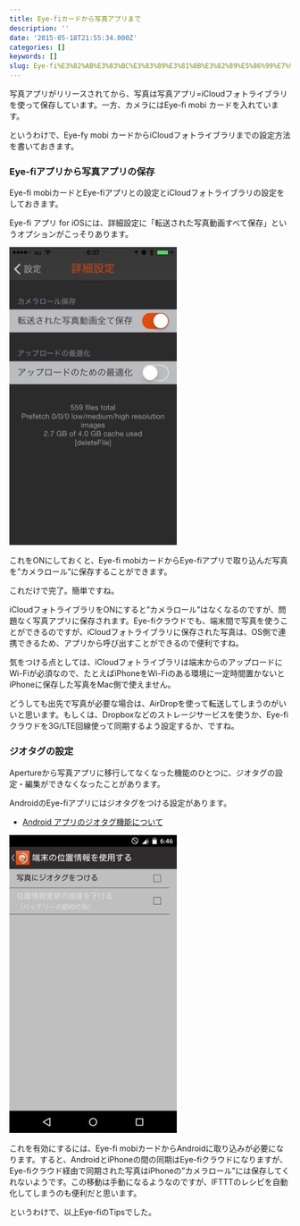 ```yaml
---
title: Eye-fiカードから写真アプリまで
description: ''
date: '2015-05-18T21:55:34.000Z'
categories: []
keywords: []
slug: Eye-fi%E3%82%AB%E3%83%BC%E3%83%89%E3%81%8B%E3%82%89%E5%86%99%E7%9C%9F%E3%82%A2%E3%83%97%E3%83%AA%E3%81%BE%E3%81%A7
---
```

写真アプリがリリースされてから、写真は写真アプリ=iCloudフォトライブラリを使って保存しています。一方、カメラにはEye-fi mobi カードを入れています。

というわけで、Eye-fy mobi カードからiCloudフォトライブラリまでの設定方法を書いておきます。

### Eye-fiアプリから写真アプリの保存

Eye-fi mobiカードとEye-fiアプリとの設定とiCloudフォトライブラリの設定をしておきます。

Eye-fi アプリ for iOSには、詳細設定に「転送された写真動画すべて保存」というオプションがこっそりあります。

![](1__VXHTvMbpz6RSsH1Ek5RzBQ.jpeg)

これをONにしておくと、Eye-fi mobiカードからEye-fiアプリで取り込んだ写真を”カメラロール”に保存することができます。

これだけで完了。簡単ですね。

iCloudフォトライブラリをONにすると”カメラロール”はなくなるのですが、問題なく写真アプリに保存されます。Eye-fiクラウドでも、端末間で写真を使うことができるのですが、iCloudフォトライブラリに保存された写真は、OS側で連携できるため、アプリから呼び出すことができるので便利ですね。

気をつける点としては、iCloudフォトライブラリは端末からのアップロードにWi-Fiが必須なので、たとえばiPhoneをWi-Fiのある環境に一定時間置かないとiPhoneに保存した写真をMac側で使えません。

どうしても出先で写真が必要な場合は、AirDropを使って転送してしまうのがいいと思います。もしくは、Dropboxなどのストレージサービスを使うか、Eye-fiクラウドを3G/LTE回線使って同期するよう設定するか、ですね。

### ジオタグの設定

Apertureから写真アプリに移行してなくなった機能のひとつに、ジオタグの設定・編集ができなくなったことがあります。

AndroidのEye-fiアプリにはジオタグをつける設定があります。

*   [Android アプリのジオタグ機能について](http://jp.eyefi.com/company/blog/android)

![](1__anB3IesMYFtX4YpuebcgUw.jpeg)

これを有効にするには、Eye-fi mobiカードからAndroidに取り込みが必要になります。すると、AndroidとiPhoneの間の同期はEye-fiクラウドになりますが、Eye-fiクラウド経由で同期された写真はiPhoneの”カメラロール”には保存してくれないようです。この移動は手動になるようなのですが、IFTTTのレシピを自動化してしまうのも便利だと思います。

というわけで、以上Eye-fiのTipsでした。